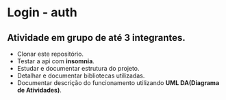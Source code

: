 # Login - auth

## Atividade em grupo de até 3 integrantes.
- Clonar este repositório.
- Testar a api com **insomnia**.
- Estudar e documentar estrutura do projeto.
- Detalhar e documentar bibliotecas utilizadas.
- Documentar descrição do funcionamento utilizando **UML DA(Diagrama de Atividades)**.